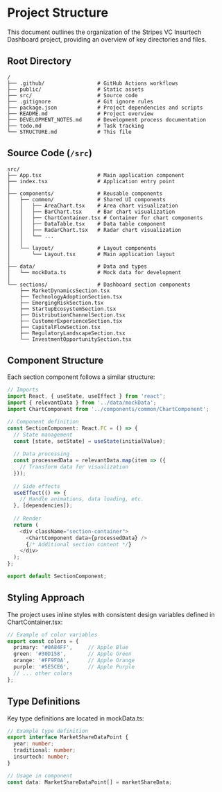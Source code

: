 # Project Structure

This document outlines the organization of the Stripes VC Insurtech Dashboard project, providing an overview of key directories and files.

## Root Directory

```
/
├── .github/                 # GitHub Actions workflows
├── public/                  # Static assets
├── src/                     # Source code
├── .gitignore               # Git ignore rules
├── package.json             # Project dependencies and scripts
├── README.md                # Project overview
├── DEVELOPMENT_NOTES.md     # Development process documentation
├── todo.md                  # Task tracking
└── STRUCTURE.md             # This file
```

## Source Code (`/src`)

```
src/
├── App.tsx                  # Main application component
├── index.tsx                # Application entry point
│
├── components/              # Reusable components
│   ├── common/              # Shared UI components
│   │   ├── AreaChart.tsx    # Area chart visualization
│   │   ├── BarChart.tsx     # Bar chart visualization
│   │   ├── ChartContainer.tsx # Container for chart components
│   │   ├── DataTable.tsx    # Data table component
│   │   ├── RadarChart.tsx   # Radar chart visualization
│   │   └── ...
│   │
│   └── layout/              # Layout components
│       └── Layout.tsx       # Main application layout
│
├── data/                    # Data and types
│   └── mockData.ts          # Mock data for development
│
└── sections/                # Dashboard section components
    ├── MarketDynamicsSection.tsx
    ├── TechnologyAdoptionSection.tsx
    ├── EmergingRiskSection.tsx
    ├── StartupEcosystemSection.tsx
    ├── DistributionChannelSection.tsx
    ├── CustomerExperienceSection.tsx
    ├── CapitalFlowSection.tsx
    ├── RegulatoryLandscapeSection.tsx
    └── InvestmentOpportunitySection.tsx
```

## Component Structure

Each section component follows a similar structure:

```typescript
// Imports
import React, { useState, useEffect } from 'react';
import { relevantData } from '../data/mockData';
import ChartComponent from '../components/common/ChartComponent';

// Component definition
const SectionComponent: React.FC = () => {
  // State management
  const [state, setState] = useState(initialValue);
  
  // Data processing
  const processedData = relevantData.map(item => ({
    // Transform data for visualization
  }));
  
  // Side effects
  useEffect(() => {
    // Handle animations, data loading, etc.
  }, [dependencies]);
  
  // Render
  return (
    <div className="section-container">
      <ChartComponent data={processedData} />
      {/* Additional section content */}
    </div>
  );
};

export default SectionComponent;
```

## Styling Approach

The project uses inline styles with consistent design variables defined in ChartContainer.tsx:

```typescript
// Example of color variables
export const colors = {
  primary: '#0A84FF',     // Apple Blue
  green: '#30D158',       // Apple Green
  orange: '#FF9F0A',      // Apple Orange
  purple: '#5E5CE6',      // Apple Purple
  // ... other colors
};
```

## Type Definitions

Key type definitions are located in mockData.ts:

```typescript
// Example type definition
export interface MarketShareDataPoint {
  year: number;
  traditional: number;
  insurtech: number;
}

// Usage in component
const data: MarketShareDataPoint[] = marketShareData;
```